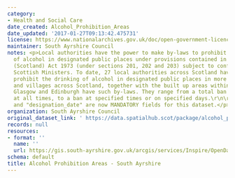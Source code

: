 ```yaml
---
category:
- Health and Social Care
date_created: Alcohol_Prohibition_Areas
date_updated: '2017-01-27T09:13:42.475731'
license: https://www.nationalarchives.gov.uk/doc/open-government-licence/version/3/
maintainer: South Ayrshire Council
notes: <p>Local authorities have the power to make by-laws to prohibit the drinking
  of alcohol in designated public places under provisions contained in the Local Government
  (Scotland) Act 1973 (under sections 201, 202 and 203) subject to confirmation by
  Scottish Ministers. To date, 27 local authorities across Scotland have by-laws which
  prohibit the drinking of alcohol in designated public places in more than 480 towns
  and villages across Scotland, together with the built up areas within the city of
  Glasgow and Edinburgh have such by-laws. They range from a total ban on drinking
  at all times, to a ban at specified times or on specified days.\r\n\r\n"area_name"
  and "designation_date" are now MANDATORY fields for this dataset.</p>
organization: South Ayrshire Council
original_dataset_link: ' https://data.spatialhub.scot/package/alcohol_prohibition_areas-sa'
records: null
resources:
- format: ''
  name: ''
  url: https://gis.south-ayrshire.gov.uk/arcgis/services/Inspire/OpenData/MapServer/WFSServer?request=GetCapabilities&service=WFS
schema: default
title: Alcohol Prohibition Areas - South Ayrshire
---
```

